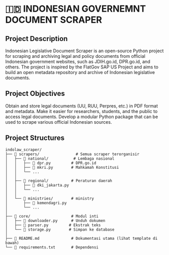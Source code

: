 # 🇮🇩 INDONESIAN GOVERNEMNT DOCUMENT SCRAPER

## Project Description
Indonesian Legislative Document Scraper is an open-source Python project for scraping and archiving legal and policy documents from official Indonesian government websites, such as JDIH.go.id, DPR.go.id, and others. 
The project is inspired by the FlatGov SAP US Project and aims to build an open metadata repository and archive of Indonesian legislative documents.

## Project Objectives
Obtain and store legal documents (UU, RUU, Perpres, etc.) in PDF format and metadata.
Make it easier for researchers, students, and the public to access legal documents.
Develop a modular Python package that can be used to scrape various official Indonesian sources.

## Project Structures

```
indolaw_scraper/
├── 📁 scrapers/                # Semua scraper terorganisir
│   ├── 📁 national/           # Lembaga nasional
│   │   ├── 🐍 dpr.py         # DPR.go.id
│   │   ├── 🐍 mkri.py        # Mahkamah Konstitusi
│   │   └── ...
│   │
│   ├── 📁 regional/          # Peraturan daerah
│   │   ├── 🐍 dki_jakarta.py
│   │   └── ...
│   │
│   └── 📁 ministries/        # ministry
│       ├── 🐍 kemendagri.py
│       └── ...
│
├── 📁 core/                  # Modul inti
│   ├── 🐍 downloader.py      # Unduh dokumen
│   ├── 🐍 parser.py         # Ekstrak teks
│   └── 🐍 storage.py        # Simpan ke database
│
├── 📄 README.md              # Dokumentasi utama (lihat template di bawah)
└── 📄 requirements.txt       # Dependensi


```
